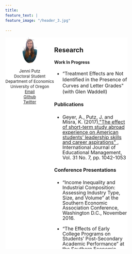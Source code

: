 ```yaml
---
title: 
feature_text: | 
feature_image: "/header_3.jpg" 

---
```


<html>
<head>
<meta name="viewport" content="width=device-width, initial-scale=1">
<script src="https://kit.fontawesome.com/4ddc2e813a.js" crossorigin="anonymous"></script>
<style>
img {
  border-radius: 50%;
}

li
{
padding-top: .2em;
}	
</style>
   
<style>
button {
     width: 50%;
     height: 50%;
}
	
* {
  box-sizing: border-box;
}
	

/* Create two unequal columns that floats next to each other */
.column {
  float: left;
  padding: 0px;
  height: 700px; 
}

.left {
  width: 40%;
}

.right {
  width: 60%;
}

/* Clear floats after the columns */
.row:after {
  content: "";
  display: table;
  clear: both;
}
</style>
</head>
<body>


<div class="row" align="left">
  <div class="column left" align = "center" style="background-color:#ffffff;">
     <img src="/headshot.jpg" style="width:30%">
     <p style="text-align:center">Jenni Putz <br />
  <font size="2"> Doctoral Student <br /> Department of Economics <br /> University of Oregon <br />	  
   <i class="fas fa-envelope"></i> <a href="mailto:jputz@uoregon.edu">    Email</a><br />
   <i class="fab fa-github-square"></i><a href="https://github.com/jenni-putz">    Github</a><br />
   <i class="fab fa-twitter-square"></i><a href="https://twitter.com/pootzie_xoxo">    Twitter</a>
   </font></p>
  </div>
  <div class="column right" style="background-color:#ffffff;">
    <h2> Research </h2>
      <h4> Work In Progress </h4>
	 <font size="3">
        <ul>
          <li> “Treatment Effects are Not Identified in the Presence of Curves and Letter Grades" (with Glen Waddell) </li>
        </ul>
        <h4> Publications </h4>
        <ul> 
          <li><p style="line-height:105%"> Geyer, A., Putz, J. and Misra, K. (2017),<a href = "https://www.emerald.com/insight/content/doi/10.1108/IJEM-10-2016-0203/full/html">"The effect of short-term study abroad experience on American students’ leadership skills and career aspirations" </a> , International Journal of Educational Management, Vol. 31 No. 7, pp. 1042-1053 </p></li>
      </ul>
        <h4> Conference Presentations </h4>
        <ul>
          <li> <p style="line-height:105%">  “Income Inequality and Industrial Composition: Assessing Industry Type, Size, and Volume” at the Southern Economic Association Conference, Washington D.C., November 2016. </p></li>
          <li> <p style="line-height:105%"> “The Effects of Early College Programs on Students’ Post-Secondary Academic Performance” at the Southern Economic Association Conference, Washington D.C., November 2016.</p> </li>
          <li> <p style="line-height:105%"> “Income Inequality and Industrial Composition: Assessing Industry Type, Size, and Volume” at the Western Economic Association International Conference, Portland, Oregon, July 2016.</p></li>
          <li><p style="line-height:105%">  “The Effect of Short-Term Study Abroad Experience on Students’ Leadership Skills and Career Aspirations” at the Academy of Economics and Finance Conference, Pensacola Beach, Florida, February 2016. </p></li>
          <li> <p style="line-height:105%"> “A Symbiotic Relationship?: The Ethics of First Year Writing’s Role in Tutor Training” at the East Central Writing Center Association Conference, South Bend, Indiana, March 2015.</p></li>
        </ul>
</font>
  </div>
</div>
</body>
</html>
